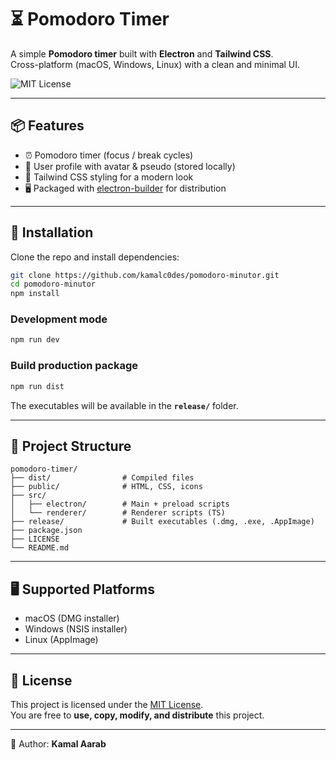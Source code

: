 # ⏳ Pomodoro Timer

A simple **Pomodoro timer** built with **Electron** and **Tailwind CSS**.  
Cross-platform (macOS, Windows, Linux) with a clean and minimal UI.

![MIT License](https://img.shields.io/badge/License-MIT-green.svg)

---

## 📦 Features

- ⏰ Pomodoro timer (focus / break cycles)  
- 📝 User profile with avatar & pseudo (stored locally)  
- 🎨 Tailwind CSS styling for a modern look  
- 🖥️ Packaged with [electron-builder](https://www.electron.build/) for distribution  

---

## 🚀 Installation

Clone the repo and install dependencies:

```bash
git clone https://github.com/kamalc0des/pomodoro-minutor.git
cd pomodoro-minutor
npm install
```

### Development mode
```bash
npm run dev
```

### Build production package
```bash
npm run dist
```

The executables will be available in the **`release/`** folder.

---

## 📂 Project Structure

```
pomodoro-timer/
├── dist/                # Compiled files
├── public/              # HTML, CSS, icons
├── src/
│   ├── electron/        # Main + preload scripts
│   └── renderer/        # Renderer scripts (TS)
├── release/             # Built executables (.dmg, .exe, .AppImage)
├── package.json
├── LICENSE
└── README.md
```

---

## 🖥️ Supported Platforms

- macOS (DMG installer)  
- Windows (NSIS installer)  
- Linux (AppImage)  

---

## 📜 License

This project is licensed under the [MIT License](LICENSE).  
You are free to **use, copy, modify, and distribute** this project.

---

👤 Author: **Kamal Aarab**
